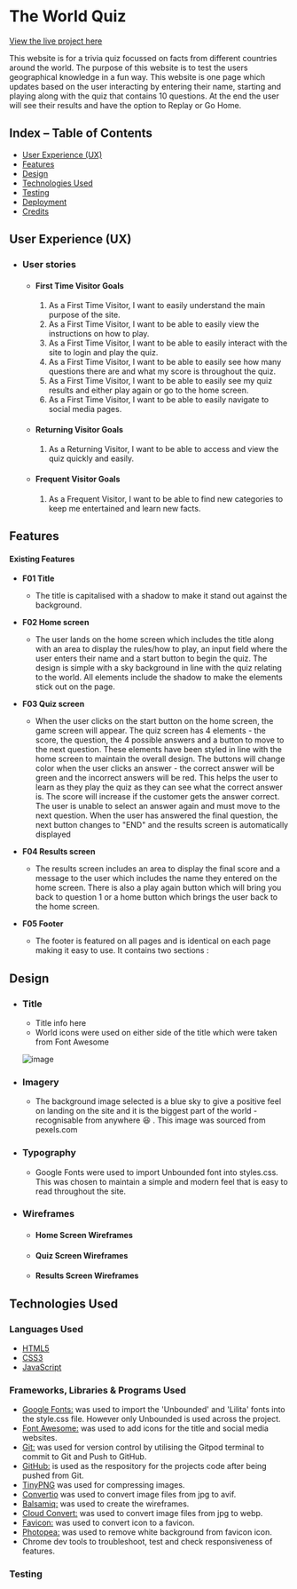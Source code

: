 # The World Quiz

[View the live project here](https://louibens.github.io/The-World-Quiz/)

This website is for a trivia quiz focussed on facts from different countries around the world. The purpose of this website is to test the users geographical knowledge 
in a fun way. This website is one page which updates based on the user interacting by entering their name, starting and playing along with the quiz that contains 10 questions. At the end the user will see their results and have the option to Replay or Go Home.


## Index – Table of Contents
* [User Experience (UX)](#user-experience-ux) 
* [Features](#features)
* [Design](#design)
* [Technologies Used](#technologies-used)
* [Testing](#testing)
* [Deployment](#deployment)
* [Credits](#credits)

## User Experience (UX)

-   ### User stories

    -   #### First Time Visitor Goals
        1. As a First Time Visitor, I want to easily understand the main purpose of the site.
        2. As a First Time Visitor, I want to be able to easily view the instructions on how to play.
        3. As a First Time Visitor, I want to be able to easily interact with the site to login and play the quiz.
        4. As a First Time Visitor, I want to be able to easily see how many questions there are and what my score is throughout the quiz.
        5. As a First Time Visitor, I want to be able to easily see my quiz results and either play again or go to the home screen.
        6. As a First Time Visitor, I want to be able to easily navigate to social media pages.
        
    -   #### Returning Visitor Goals

        1. As a Returning Visitor, I want to be able to access and view the quiz quickly and easily.

    -   #### Frequent Visitor Goals
    
        1. As a Frequent Visitor, I want to be able to find new categories to keep me entertained and learn new facts.
      
## Features

#### Existing Features

- __F01 Title__

    - The title is capitalised with a shadow to make it stand out against the background.
    
- __F02 Home screen__

    - The user lands on the home screen which includes the title along with an area to display the rules/how to play, an input field where the user enters their name and a start button to begin the quiz.
    The design is simple with a sky background in line with the quiz relating to the world. All elements include the shadow to make the elements stick out on the page.
    
- __F03 Quiz screen__
    
    - When the user clicks on the start button on the home screen, the game screen will appear. The quiz screen has 4 elements - the score, the question, the 4 possible answers and a button to move to the next question. These elements have been styled in line with the home screen to maintain the overall design. 
    The buttons will change color when the user clicks an answer - the correct answer will be green and the incorrect answers will be red. This helps the user to learn as they play the quiz as they can see what the correct answer is.
    The score will increase if the customer gets the answer correct.
    The user is unable to select an answer again and must move to the next question.
    When the user has answered the final question, the next button changes to "END" and the results screen is automatically displayed
    
- __F04 Results screen__
    
    - The results screen includes an area to display the final score and a message to the user which includes the name they entered on the home screen.
    There is also a play again button which will bring you back to question 1 or a home button which brings the user back to the home screen.
    
- __F05 Footer__

    - The footer is featured on all pages and is identical on each page making it easy to use.  It contains two sections :

## Design

-   ### Title
    -   Title info here
    -   World icons were used on either side of the title which were taken from Font Awesome
    
    ![image](https://user-images.githubusercontent.com/119696542/221643736-1f9bbe47-5621-4713-a9a4-168b70392e64.png)

-   ### Imagery
    -   The background image selected is a blue sky to give a positive feel on landing on the site and it is the biggest part of the world - recognisable from anywhere :laughing:
. This image was sourced from pexels.com

-   ### Typography
    -   Google Fonts were used to import Unbounded font into styles.css.  This was chosen to maintain a simple and modern feel that is easy to read throughout the site.


-   ### Wireframes

    -   #### Home Screen Wireframes

    -   #### Quiz Screen Wireframes

    -   #### Results Screen Wireframes

## Technologies Used

### Languages Used

-   [HTML5](https://en.wikipedia.org/wiki/HTML5)
-   [CSS3](https://en.wikipedia.org/wiki/Cascading_Style_Sheets)
-   [JavaScript](https://en.wikipedia.org/wiki/JavaScript)

### Frameworks, Libraries & Programs Used

-   [Google Fonts:](https://fonts.google.com/) was used to import the 'Unbounded' and 'Lilita' fonts into the style.css file. However only Unbounded is used across the project.
-   [Font Awesome:](https://fontawesome.com/) was used to add icons for the title and social media websites.
-   [Git:](https://git-scm.com/) was used for version control by utilising the Gitpod terminal to commit to Git and Push to GitHub.
-   [GitHub:](https://github.com/) is used as the respository for the projects code after being pushed from Git.
-   [TinyPNG](https://tinypng.com/) was used for compressing images.
-   [Convertio](https://convertio.co/) was used to convert image files from jpg to avif.
-   [Balsamiq:](https://balsamiq.com/) was used to create the wireframes.
-   [Cloud Convert:](https://cloudconvert.com/) was used to convert image files from jpg to webp.
-   [Favicon:](https://favicon.io/favicon-converter/) was used to convert icon to a favicon.
-   [Photopea:](https://www.photopea.com/) was used to remove white background from favicon icon.
-   Chrome dev tools to troubleshoot, test and check responsiveness of features.
    
### Testing
